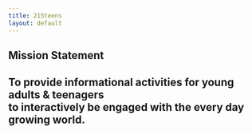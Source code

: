 ```yaml
---
title: 215teens
layout: default
---
```


<h2 id="mission"> Mission Statement</h2>
<h2>
<p>To provide informational activities for young adults & teenagers
<br>to interactively be engaged with the every day growing world.</br>
</p>
</h2>
